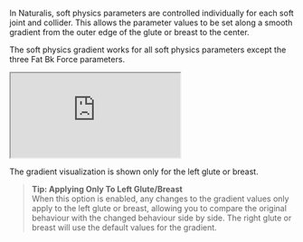 In Naturalis, soft physics parameters are controlled individually for each soft joint and collider. This allows the parameter values to be set along a smooth gradient from the outer edge of the glute or breast to the center.

The soft physics gradient works for all soft physics parameters except the three Fat Bk Force parameters.

<div class='video-container'>
  <iframe
    src='https://videos.sproutvideo.com/embed/799fdbb31b1de6c0f0/496b86fe7e422a8f?playerTheme=dark&amp;playerColor=2f3437'
    allowfullscreen
    referrerpolicy='no-referrer-when-downgrade'
    title='Soft physics gradient'>
  </iframe>
</div>

The gradient visualization is shown only for the left glute or breast.

> **Tip: Applying Only To Left Glute/Breast**<br/>
> When this option is enabled, any changes to the gradient values only apply to the left glute or breast, allowing you to compare the original behaviour with the changed behaviour side by side. The right glute or breast will use the default values for the gradient.
